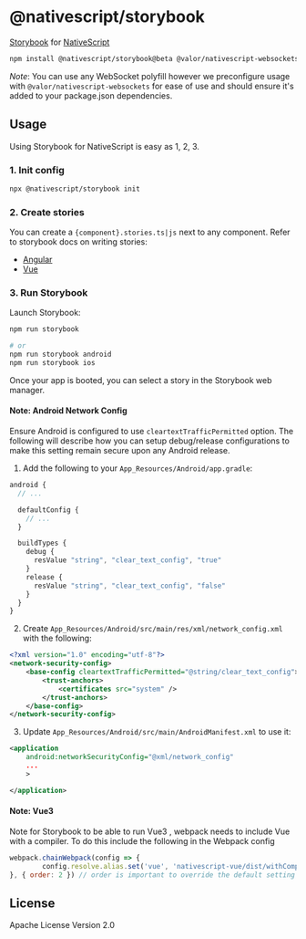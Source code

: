 # @nativescript/storybook

[Storybook](https://storybook.js.org/) for [NativeScript](https://nativescript.org/)

```bash
npm install @nativescript/storybook@beta @valor/nativescript-websockets
```

*Note*: You can use any WebSocket polyfill however we preconfigure usage with `@valor/nativescript-websockets` for ease of use and should ensure it's added to your package.json dependencies.

## Usage

Using Storybook for NativeScript is easy as 1, 2, 3.

### 1. Init config

```bash
npx @nativescript/storybook init
```

### 2. Create stories

You can create a `{component}.stories.ts|js` next to any component. Refer to storybook docs on writing stories:

- [Angular](https://storybook.js.org/docs/angular/writing-stories/introduction)
- [Vue](https://storybook.js.org/docs/vue/writing-stories/introduction)

### 3. Run Storybook

Launch Storybook:

```bash
npm run storybook

# or
npm run storybook android
npm run storybook ios
```

Once your app is booted, you can select a story in the Storybook web manager.

#### Note: Android Network Config

Ensure Android is configured to use `cleartextTrafficPermitted` option. The following will describe how you can setup debug/release configurations to make this setting remain secure upon any Android release.

1. Add the following to your `App_Resources/Android/app.gradle`:

```ts
android {
  // ...

  defaultConfig {
    // ...
  }

  buildTypes {
    debug {
      resValue "string", "clear_text_config", "true"
    }
    release {
      resValue "string", "clear_text_config", "false"
    }
  }
}
```

2. Create `App_Resources/Android/src/main/res/xml/network_config.xml` with the following:

```xml
<?xml version="1.0" encoding="utf-8"?>
<network-security-config>
    <base-config cleartextTrafficPermitted="@string/clear_text_config">
        <trust-anchors>
            <certificates src="system" />
        </trust-anchors>
    </base-config>
</network-security-config>
```

3. Update `App_Resources/Android/src/main/AndroidManifest.xml` to use it:
   
```xml
<application
    android:networkSecurityConfig="@xml/network_config"
    ...
    >

</application>
```


#### Note: Vue3

Note for Storybook to be able to run Vue3 , webpack needs to include Vue with a compiler.
To do this include the following in the Webpack config

```js
webpack.chainWebpack(config => {
		config.resolve.alias.set('vue', 'nativescript-vue/dist/withCompiler.js');
}, { order: 2 }) // order is important to override the default setting at `nativescript-vue` webpack
```

## License

Apache License Version 2.0
